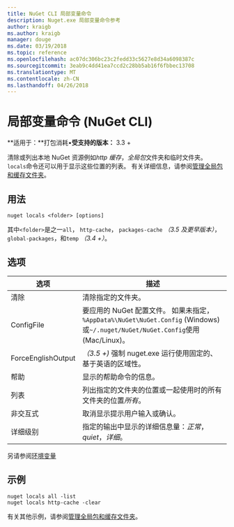 ```yaml
---
title: NuGet CLI 局部变量命令
description: Nuget.exe 局部变量命令参考
author: kraigb
ms.author: kraigb
manager: douge
ms.date: 03/19/2018
ms.topic: reference
ms.openlocfilehash: ac07dc306bc23c2fedd33c5627e8d34a6098387c
ms.sourcegitcommit: 3eab9c4dd41ea7ccd2c28bb5ab16f6fbbec13708
ms.translationtype: MT
ms.contentlocale: zh-CN
ms.lasthandoff: 04/26/2018
---
```

# <a name="locals-command-nuget-cli"></a>局部变量命令 (NuGet CLI)

**适用于：**打包消耗&bullet;**受支持的版本：** 3.3 +

清除或列出本地 NuGet 资源例如*http 缓存*，*全局包*文件夹和临时文件夹。 `locals`命令还可以用于显示这些位置的列表。 有关详细信息，请参阅[管理全局包和缓存文件夹](../consume-packages/managing-the-global-packages-and-cache-folders.md)。

## <a name="usage"></a>用法

```cli
nuget locals <folder> [options]
```

其中`<folder>`是之一`all`， `http-cache`， `packages-cache` *（3.5 及更早版本）*， `global-packages`，和`temp` *（3.4 +）*。

## <a name="options"></a>选项

| 选项 | 描述 |
| --- | --- |
| 清除 | 清除指定的文件夹。 |
| ConfigFile | 要应用的 NuGet 配置文件。 如果未指定， `%AppData%\NuGet\NuGet.Config` (Windows) 或`~/.nuget/NuGet/NuGet.Config`使用 (Mac/Linux)。|
| ForceEnglishOutput | *（3.5 +)* 强制 nuget.exe 运行使用固定的、 基于英语的区域性。 |
| 帮助 | 显示的帮助命令的信息。 |
| 列表 | 列出指定的文件夹的位置或一起使用时的所有文件夹的位置*所有*。 |
| 非交互式 | 取消显示提示用户输入或确认。 |
| 详细级别 | 指定的输出中显示的详细信息量：*正常*， *quiet*，*详细*。 |

另请参阅[环境变量](cli-ref-environment-variables.md)

## <a name="examples"></a>示例

```cli
nuget locals all -list
nuget locals http-cache -clear
```

有关其他示例，请参阅[管理全局包和缓存文件夹](../consume-packages/managing-the-global-packages-and-cache-folders.md)。
